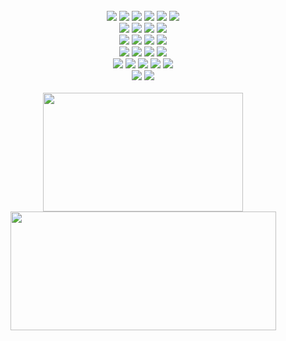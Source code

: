 
  
 <br/>
 
<div align="center">
<img src="https://img.shields.io/badge/React-61DAFB?style=for-the-badge&logo=React&logoColor=black">
<img src="https://img.shields.io/badge/Next.js-000000?style=for-the-badge&logo=Next.js&logoColor=white">
<img src="https://img.shields.io/badge/TypeScript-3178C6?style=for-the-badge&logo=TypeScript&logoColor=white">
<img src="https://img.shields.io/badge/JavaScript-F7DF1E?style=for-the-badge&logo=JavaScript&logoColor=white">
<img src="https://img.shields.io/badge/HTML5-E34F26?style=for-the-badge&logo=HTML5&logoColor=white">
<img src="https://img.shields.io/badge/jquery-%230769AD.svg?style=for-the-badge&logo=jquery&logoColor=white">
<br/>
<img src="https://img.shields.io/badge/React_Router-CA4245?style=for-the-badge&logo=react-router&logoColor=white">
<img src="https://img.shields.io/badge/Redux-764ABC?style=for-the-badge&logo=Redux&logoColor=white">
<img src="https://img.shields.io/badge/-React%20Query-FF4154?style=for-the-badge&logo=react%20query&logoColor=white">
<img src="https://img.shields.io/badge/Zustand-ecb63e?style=for-the-badge&logo=zustand">
<br/>
<img src="https://img.shields.io/badge/Storybook-FF4785?style=for-the-badge&logo=storybook&logoColor=white">
<img src="https://img.shields.io/badge/Tailwind CSS-06B6D4?style=for-the-badge&logo=Tailwind CSS&logoColor=white">
<img src="https://img.shields.io/badge/Styled Components-DB7093?style=for-the-badge&logo=styled-components&logoColor=white">
<img src="https://img.shields.io/badge/CSS3-1572B6?style=for-the-badge&logo=CSS3&logoColor=white">
<br/>
<img src="https://img.shields.io/badge/Yarn-2C8EBB?style=for-the-badge&logo=yarn&logoColor=white">
<img src="https://img.shields.io/badge/Vite-646CFF?style=for-the-badge&logo=vite&logoColor=white">
<img src="https://img.shields.io/badge/webpack-8DD6F9?style=for-the-badge&logo=webpack&logoColor=white">
<img src="https://img.shields.io/badge/eslint-4B32C3?style=for-the-badge&logo=eslint&logoColor=white">
<br/>
<img src="https://img.shields.io/badge/Vercel-f0f0f0?style=for-the-badge&logo=Vercel&logoColor=black">
<img src="https://img.shields.io/badge/GitHub-181717?style=for-the-badge&logo=GitHub&logoColor=white">
<img src="https://img.shields.io/badge/VSCode-007ACC?style=for-the-badge&logo=VisualStudioCode&logoColor=white">
<img src="https://img.shields.io/badge/WebStorm-4ca6ff?style=for-the-badge&logo=WebStorm&logoColor=white">
<img src="https://img.shields.io/badge/figma-8638e5?style=for-the-badge&logo=figma&logoColor=white">
<br/>
<img src="https://img.shields.io/badge/slack-633d68?style=for-the-badge&logo=slack&logoColor=white">
<img src="https://img.shields.io/badge/notion-eeeeee?style=for-the-badge&logo=notion&logoColor=black">
</div>

<br/>
 
<div align="center">
  <img src="https://github-readme-stats.vercel.app/api/top-langs/?username=1eeyerin&layout=compact&theme=graywhite" width="320px" height="190px" />
  <img src="https://github-readme-stats.vercel.app/api?username=1eeyerin&show_icons=true&theme=graywhite" width="425px" height="190px" />
</div>
